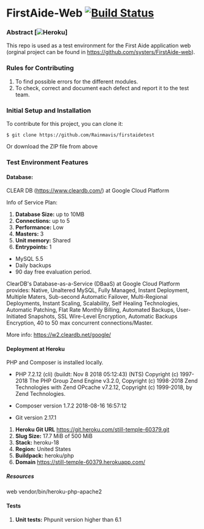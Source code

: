# FirstAide-Web [![Build Status](https://travis-ci.com/Rainmavis/firstaidetest.svg?branch=develop)](https://travis-ci.org/systers/FirstAide-web)



### Abstract [![Heroku](https://heroku-badge.herokuapp.com//?app=still-temple-60379)]
This repo is used as a test environment for the First Aide application web (orginal project can be found in https://github.com/systers/FirstAide-web).


### Rules for Contributing
1. To find possible errors for the different modules.
2. To check, correct and document each defect and report it to the test team.


### Initial Setup and Installation
To contribute for this project, you can clone it:

`$ git clone https://github.com/Rainmavis/firstaidetest`

Or download the ZIP file from above

### Test Environment Features
#### Database: 
CLEAR DB (https://www.cleardb.com/) at Google Cloud Platform

Info of Service Plan: 

1. **Database Size:** up to 10MB
2. **Connections:** up to 5
3. **Performance:** Low
4. **Masters:** 3
5. **Unit memory:** Shared
6. **Entrypoints:** 1

- MySQL 5.5
- Daily backups
- 90 day free evaluation period.

ClearDB's Database-as-a-Service (DBaaS) at Google Cloud Platform provides: Native, Unaltered MySQL, Fully Managed, Instant Deployment, Multiple Maters, Sub-second Automatic Failover, Multi-Regional Deployments, Instant Scaling, Scalability, Self Healing Technologies, Automatic Patching, Flat Rate Monthly Billing, Automated Backups, User-Initiated Snapshots, SSL Wire-Level Encryption, Automatic Backups Encryption, 40 to 50 max concurrent connections/Master.

More info: https://w2.cleardb.net/google/

#### Deployment at Heroku

PHP and Composer is installed locally.

- PHP 7.2.12 (cli) (buildt: Nov 8 2018 05:12:43) (NTS)
Copyright (c) 1997-2018 The PHP Group
Zend Engine v3.2.0, Copyright (c) 1998-2018 Zend Technologies with Zend OPcache v7.2.12, Copyright (c) 1999-2018, by Zend Technologies.

- Composer version 1.7.2 2018-08-16 16:57:12

- Git version 2.17.1

1. **Heroku Git URL**  https://git.heroku.com/still-temple-60379.git
2. **Slug Size:** 17.7 MiB of 500 MiB
3. **Stack:** heroku-18
4. **Region:** United States
5. **Buildpack:** heroku/php
6. **Domain** https://still-temple-60379.herokuapp.com/

##### Resources

web vendor/bin/heroku-php-apache2

#### Tests

 1. **Unit tests:** Phpunit version higher than 6.1
